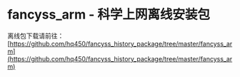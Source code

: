 # fancyss_arm - 科学上网离线安装包
离线包下载请前往：[https://github.com/hq450/fancyss_history_package/tree/master/fancyss_arm](https://github.com/hq450/fancyss_history_package/tree/master/fancyss_arm)

